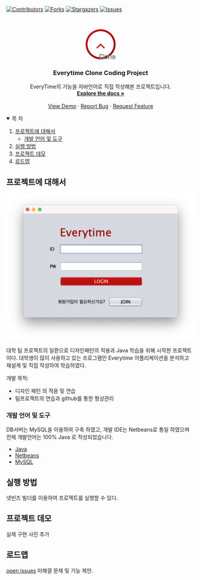 <!--
*** Thanks for checking out the EveryTimeClone. If you have a suggestion
*** that would make this better, please fork the repo and create a pull request
*** or simply open an issue with the tag "enhancement".
*** Thanks again! Now go create something AMAZING! :D
-->



<!-- PROJECT SHIELDS -->
<!--
*** I'm using markdown "reference style" links for readability.
*** Reference links are enclosed in brackets [ ] instead of parentheses ( ).
*** See the bottom of this document for the declaration of the reference variables
*** for contributors-url, forks-url, etc. This is an optional, concise syntax you may use.
*** https://www.markdownguide.org/basic-syntax/#reference-style-links
-->
[![Contributors][contributors-shield]][contributors-url]
[![Forks][forks-shield]][forks-url]
[![Stargazers][stars-shield]][stars-url]
[![Issues][issues-shield]][issues-url]



<!-- PROJECT LOGO -->
<br />
<p align="center">
  <a href="https://github.com/WooGeun-Nam/EveryTimeClone">
    <img src="images/logo.png" alt="Logo" width="80" height="80">
  </a>

  <h3 align="center">Everytime Clone Coding Project</h3>

  <p align="center">
    EveryTime의 기능을 자바언어로 직접 작성해본 프로젝트입니다.
    <br />
    <a href="https://github.com/WooGeun-Nam/EveryTimeClone"><strong>Explore the docs »</strong></a>
    <br />
    <br />
    <a href="https://github.com/WooGeun-Nam/EveryTimeClone">View Demo</a>
    ·
    <a href="https://github.com/WooGeun-Nam/EveryTimeClone/issues">Report Bug</a>
    ·
    <a href="https://github.com/WooGeun-Nam/EveryTimeClone/issues">Request Feature</a>
  </p>
</p>



<!-- TABLE OF CONTENTS -->
<details open="open">
  <summary>목 차</summary>
  <ol>
    <li>
      <a href="#about-the-project">프로젝트에 대해서</a>
      <ul>
        <li><a href="#built-with">개발 언어 및 도구</a></li>
      </ul>
    </li>
    <li>
      <a href="#getting-started">실행 방법</a>
      <ul>
        <!--<li><a href="#installation">Installation</a></li>-->
      </ul>
    </li>
    <li><a href="#usage">프로젝트 데모</a></li>
    <li><a href="#roadmap">로드맵</a></li>
  </ol>
</details>



<!-- ABOUT THE PROJECT -->
## 프로젝트에 대해서

[![Product Name Screen Shot][product-screenshot]](https://github.com/WooGeun-Nam/EveryTimeClone)

대학 팀 프로젝트의 일환으로 디자인패턴의 적용과 Java 학습을 위해 시작한 프로젝트이다.
대학생이 많이 사용하고 있는 프로그램인 Everytime 어플리케이션을 분석하고 재설계 및 
직접 작성하여 학습하였다. 

개발 목적:
* 디자인 패턴 의 적용 및 연습
* 팀프로젝트의 연습과 github를 통한 형상관리

### 개발 언어 및 도구

DB서버는 MySQL을 이용하여 구축 하였고, 개발 IDE는 Netbeans로 통일 하였으며 전체 개발언어는 100% Java 로 작성되었습니다.
* [Java](https://www.java.com)
* [Netbeans](https://netbeans.apache.org)
* [MySQL](https://www.mysql.com)



<!-- GETTING STARTED -->
## 실행 방법

넷빈즈 빌더를 이용하여 프로젝트를 실행할 수 있다.

<!--### Installation

1. Get a free API Key at [https://example.com](https://example.com)
2. Clone the repo
   ```sh
   git clone https://github.com/your_username_/Project-Name.git
   ```
3. Install NPM packages
   ```sh
   npm install
   ```
4. Enter your API in `config.js`
   ```JS
   const API_KEY = 'ENTER YOUR API';
   ```
-->


<!-- USAGE EXAMPLES -->
## 프로젝트 데모

실제 구현 사진 추가


<!-- ROADMAP -->
## 로드맵

[open issues](https://github.com/WooGeun-Nam/EveryTimeClone/issues) 
미해결 문제 및 기능 제안.



<!-- MARKDOWN LINKS & IMAGES -->
<!-- https://www.markdownguide.org/basic-syntax/#reference-style-links -->
[contributors-shield]: https://img.shields.io/github/contributors/WooGeun-Nam/EveryTimeClone.svg?style=for-the-badge
[contributors-url]: https://github.com/WooGeun-Nam/EveryTimeClone/graphs/contributors
[forks-shield]: https://img.shields.io/github/forks/WooGeun-Nam/EveryTimeClone.svg?style=for-the-badge
[forks-url]: https://github.com/WooGeun-Nam/EveryTimeClone/network/members
[stars-shield]: https://img.shields.io/github/stars/WooGeun-Nam/EveryTimeClone.svg?style=for-the-badge
[stars-url]: https://github.com/WooGeun-Nam/EveryTimeClone/stargazers
[issues-shield]: https://img.shields.io/github/issues/WooGeun-Nam/EveryTimeClone.svg?style=for-the-badge
[issues-url]: https://github.com/WooGeun-Nam/EveryTimeClone/issues
[license-shield]: https://img.shields.io/github/license/WooGeun-Nam/EveryTimeClone.svg?style=for-the-badge
[license-url]: https://github.com/WooGeun-Nam/EveryTimeClone/blob/master/LICENSE.txt
[linkedin-shield]: https://img.shields.io/badge/-LinkedIn-black.svg?style=for-the-badge&logo=linkedin&colorB=555
[linkedin-url]: https://linkedin.com/in/WooGeun-Nam
[product-screenshot]: images/screenshot.png
